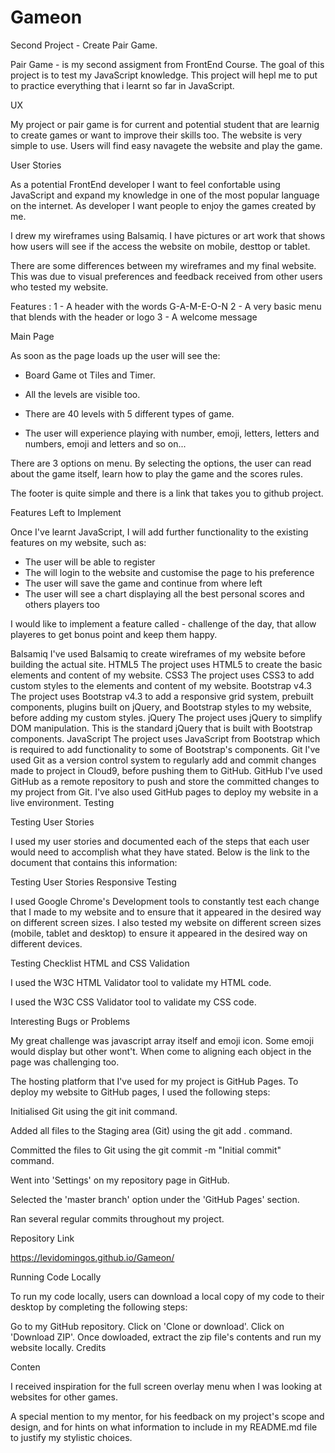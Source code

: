 # Gameon
Second Project - Create Pair Game.

Pair Game - is my second assigment from FrontEnd Course. The goal of this project is to test my JavaScript knowledge. This project will hepl me to put to practice everything that i learnt so far in JavaScript.

UX

My project or pair game is for current and potential student that are learnig to create games or want to improve their skills too. The website is very simple to use. Users will find easy navagete the website and play the game.   

User Stories

As a potential FrontEnd developer I want to feel confortable using JavaScript and expand my knowledge in one of the most popular language on the internet. As developer I want people to enjoy the games created by me.

I drew my wireframes using Balsamiq. I have pictures or art work that shows how users will see if the access the website on mobile, desttop or tablet.

There are some differences between my wireframes and my final website. This was due to visual preferences and feedback received from other users who tested my website.

Features :
1 - A header with the words G-A-M-E-O-N
2 -  A very basic menu that blends with the header or logo
3 - A welcome message 

Main Page

As soon as the page loads up the user will see the:

- Board Game ot Tiles and Timer. 

- All the levels are visible too. 

- There are 40 levels with 5 different types of game. 

- The user will experience playing with number, emoji, letters, letters and numbers, emoji and letters and so on...


There are 3 options on menu. By selecting the options, the user can read about the game itself, learn how to play the game and the scores rules. 

The footer is quite simple and there is a link that takes you to github project.

Features Left to Implement

Once I've learnt JavaScript, I will add further functionality to the existing features on my website, such as:

- The user will be able to register
- The will login to the website and customise the page to his preference
- The user will save the game and continue from where left
- The user will see a chart displaying all the best personal scores and others players too

I would like to implement a feature called - challenge of the day, that allow playeres to get bonus point and keep them happy.


Balsamiq
I've used Balsamiq to create wireframes of my website before building the actual site.
HTML5
The project uses HTML5 to create the basic elements and content of my website.
CSS3
The project uses CSS3 to add custom styles to the elements and content of my website.
Bootstrap v4.3
The project uses Bootstrap v4.3 to add a responsive grid system, prebuilt components, plugins built on jQuery, and Bootstrap styles to my website, before adding my custom styles.
jQuery
The project uses jQuery to simplify DOM manipulation. This is the standard jQuery that is built with Bootstrap components.
JavaScript
The project uses JavaScript from Bootstrap which is required to add functionality to some of Bootstrap's components.
Git
I've used Git as a version control system to regularly add and commit changes made to project in Cloud9, before pushing them to GitHub.
GitHub
I've used GitHub as a remote repository to push and store the committed changes to my project from Git. I've also used GitHub pages to deploy my website in a live environment.
Testing

Testing User Stories

I used my user stories and documented each of the steps that each user would need to accomplish what they have stated. Below is the link to the document that contains this information:

Testing User Stories
Responsive Testing

I used Google Chrome's Development tools to constantly test each change that I made to my website and to ensure that it appeared in the desired way on different screen sizes. I also tested my website on different screen sizes (mobile, tablet and desktop) to ensure it appeared in the desired way on different devices.

Testing Checklist
HTML and CSS Validation

I used the W3C HTML Validator tool to validate my HTML code.

I used the W3C CSS Validator tool to validate my CSS code.

Interesting Bugs or Problems

My great challenge was javascript array itself and emoji icon. Some emoji would display but other wont't. When come to aligning each object in the page was challenging too.

The hosting platform that I've used for my project is GitHub Pages. To deploy my website to GitHub pages, I used the following steps:

Initialised Git using the git init command.

Added all files to the Staging area (Git) using the git add . command.

Committed the files to Git using the git commit -m "Initial commit" command.

Went into 'Settings' on my repository page in GitHub.

Selected the 'master branch' option under the 'GitHub Pages' section.

Ran several regular commits throughout my project.

Repository Link

 https://levidomingos.github.io/Gameon/

Running Code Locally

To run my code locally, users can download a local copy of my code to their desktop by completing the following steps:

Go to my GitHub repository.
Click on 'Clone or download'.
Click on 'Download ZIP'.
Once dowloaded, extract the zip file's contents and run my website locally.
Credits

Conten

I received inspiration for the full screen overlay menu when I was looking at websites for other games.

A special mention to my mentor, for his feedback on my project's scope and design, and for hints on what information to include in my README.md file to justify my stylistic choices.